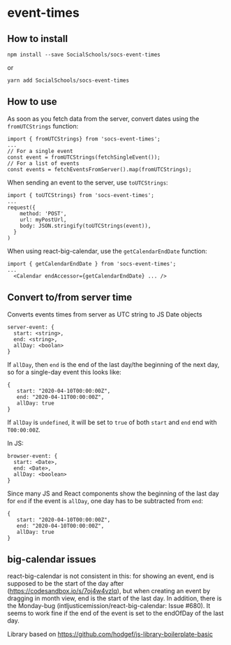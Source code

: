 # event-times

## How to install

```
npm install --save SocialSchools/socs-event-times
```

or

```
yarn add SocialSchools/socs-event-times
```

## How to use

As soon as you fetch data from the server, convert dates using the `fromUTCStrings` function:

```
import { fromUTCStrings} from 'socs-event-times';
...
// For a single event
const event = fromUTCStrings(fetchSingleEvent());
// For a list of events
const events = fetchEventsFromServer().map(fromUTCStrings);
```

When sending an event to the server, use `toUTCStrings`:
```
import { toUTCStrings} from 'socs-event-times';
...
request({
    method: 'POST',
    url: myPostUrl,
    body: JSON.stringify(toUTCStrings(event)),
  }
)
```
When using react-big-calendar, use the `getCalendarEndDate` function:
```
import { getCalendarEndDate } from 'socs-event-times';
...
  <Calendar endAccessor={getCalendarEndDate} ... />

```


## Convert to/from server time

Converts events times from server as UTC string to JS Date objects

```
server-event: {
  start: <string>,
  end: <string>,
  allDay: <boolan>
}
```
If `allDay`, then `end` is the end of the last day/the beginning of the next day, so for a single-day event this looks like:
```
{
   start: "2020-04-10T00:00:00Z",
   end: "2020-04-11T00:00:00Z",
   allDay: true
}
```
If `allDay` is `undefined`, it will be set to `true` of both `start` and `end` end with `T00:00:00Z`.

In JS:
```
browser-event: {
  start: <Date>,
  end: <Date>,
  allDay: <boolean>
}
```
Since many JS and React components show the beginning of the last day for `end` if the event is `allDay`, one day has to be subtracted from `end`:
```
{
   start: "2020-04-10T00:00:00Z",
   end: "2020-04-10T00:00:00Z",
   allDay: true
}
```

## big-calendar issues

react-big-calendar is not consistent in this: for showing an event, end is supposed to be the start of the day after (https://codesandbox.io/s/7oj4w4vzlq), but when creating an event by dragging in month view, end is the start of the last day. In addition, there is the Monday-bug (intljusticemission/react-big-calendar: Issue #680). It seems to work fine if the end of the event is set to the endOfDay of the last day.

Library based on https://github.com/hodgef/js-library-boilerplate-basic
